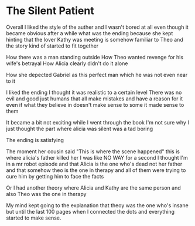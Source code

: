 # The Silent Patient   

Overall I liked the style of the auther and I wasn't bored at all even though it became obvious after a while what was the ending because she kept hinting that the lover Kathy was meeting is somehow familiar to Theo and the story kind of started to fit together 

How there was a man standing outside 
How Theo wanted revenge for his wife's betrayal
How Alicia clearly didn't do it alone

How she depected Gabriel as this perfect man which he was not even near to it

I liked the ending I thought it was realistic to a certain level
There was no evil and good just humans that all make mistakes and have a reason for it even if what they believe in doesn't make sense to some it made sense to them

It became a bit not exciting while I went through the book I'm not sure why I just thought the part where alicia was silent was a tad boring

The ending is satisfying

The moment her cousin said "This is where the scene happened" this is where alicia's father killed her I was like NO WAY for a second I thought I'm in a mr robot episode and that Alicia is the one who's dead not her father and that somehow theo is the one in therapy and all of them were trying to cure him by getting him to face the facts 

Or I had another theory where Alicia and Kathy are the same person and also Theo was the one in therapy

My mind kept going to the explanation that theoy was the one who's insane but until the last 100 pages when I connected the dots and everything started to make sense.